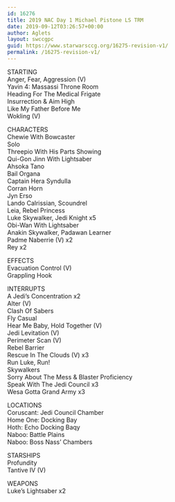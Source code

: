 ```yaml
---
id: 16276
title: 2019 NAC Day 1 Michael Pistone LS TRM
date: 2019-09-12T03:26:57+00:00
author: Aglets
layout: swccgpc
guid: https://www.starwarsccg.org/16275-revision-v1/
permalink: /16275-revision-v1/
---
```

STARTING  
Anger, Fear, Aggression (V)  
Yavin 4: Massassi Throne Room  
Heading For The Medical Frigate  
Insurrection & Aim High  
Like My Father Before Me  
Wokling (V)

CHARACTERS  
Chewie With Bowcaster  
Solo  
Threepio With His Parts Showing  
Qui-Gon Jinn With Lightsaber  
Ahsoka Tano  
Bail Organa  
Captain Hera Syndulla  
Corran Horn  
Jyn Erso  
Lando Calrissian, Scoundrel  
Leia, Rebel Princess  
Luke Skywalker, Jedi Knight x5  
Obi-Wan With Lightsaber  
Anakin Skywalker, Padawan Learner  
Padme Naberrie (V) x2  
Rey x2

EFFECTS  
Evacuation Control (V)  
Grappling Hook

INTERRUPTS  
A Jedi&#8217;s Concentration x2  
Alter (V)  
Clash Of Sabers  
Fly Casual  
Hear Me Baby, Hold Together (V)  
Jedi Levitation (V)  
Perimeter Scan (V)  
Rebel Barrier  
Rescue In The Clouds (V) x3  
Run Luke, Run!  
Skywalkers  
Sorry About The Mess & Blaster Proficiency  
Speak With The Jedi Council x3  
Wesa Gotta Grand Army x3

LOCATIONS  
Coruscant: Jedi Council Chamber  
Home One: Docking Bay  
Hoth: Echo Docking Baqy  
Naboo: Battle Plains  
Naboo: Boss Nass&#8217; Chambers

STARSHIPS  
Profundity  
Tantive IV (V)

WEAPONS  
Luke&#8217;s Lightsaber x2
